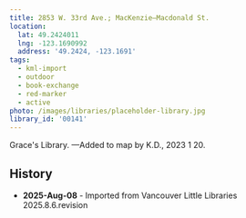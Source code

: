 ```yaml
---
title: 2853 W. 33rd Ave.; MacKenzie—Macdonald St.
location:
  lat: 49.2424011
  lng: -123.1690992
  address: '49.2424, -123.1691'
tags:
  - kml-import
  - outdoor
  - book-exchange
  - red-marker
  - active
photo: /images/libraries/placeholder-library.jpg
library_id: '00141'
---
```

Grace's Library.
 —Added to map by K.D., 2023 1 20.  

## History
- **2025-Aug-08** - Imported from Vancouver Little Libraries 2025.8.6.revision
